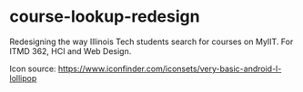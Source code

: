 # course-lookup-redesign
Redesigning the way Illinois Tech students search for courses on MyIIT. For ITMD 362, HCI and Web Design.


Icon source:
https://www.iconfinder.com/iconsets/very-basic-android-l-lollipop
